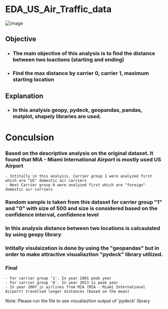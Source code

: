 # EDA_US_Air_Traffic_data
![image](https://user-images.githubusercontent.com/77428032/141299590-20ea68da-258c-4b24-b32b-4e45922d9f21.png)

## Objective

- ### __The main objective of this analysis is to find the distance between two loactions (starting and ending)__
- ### __Find the max distance by carrier 0, carrier 1, maximum starting location__

## Explanation

- ### __In this analysis geopy, pydeck, geopandas, pandas, matplot, shapely libraries are used.__

# __Conculsion__

### Based on the descriptive analysis on the original dataset. It found that MIA - Miami International Airport is mostly used US Airport

    - Intitally in this analysis. Carrier group 1 were analyzed first which are "US" domestic air carriers
    - Next Carrier group 0 were analyzed first which are "foreign" domestic air carriers

### Random sample is taken from this dataset for carrier group "1" and "0" with size of 500 and size is considered based on the confidence interval, confidence level

### In this analysis distance between two locations is calcaulated by using geopy library

### Intitally visulaization is done by using the "geopandas" but in order to make attractive visualiaztion "pydeck" library utilized.

### __Final__

    - For carrier group '1'. In year 2001 peak year
    - For carrier group '0'. In year 2013 is peak year
    - In year 2007 is airlines from MIA (MIA - Miami International Airport) travelled longer distances (based on the mean)
Note: Please run the file to see visualiaztion output of 'pydeck' library
